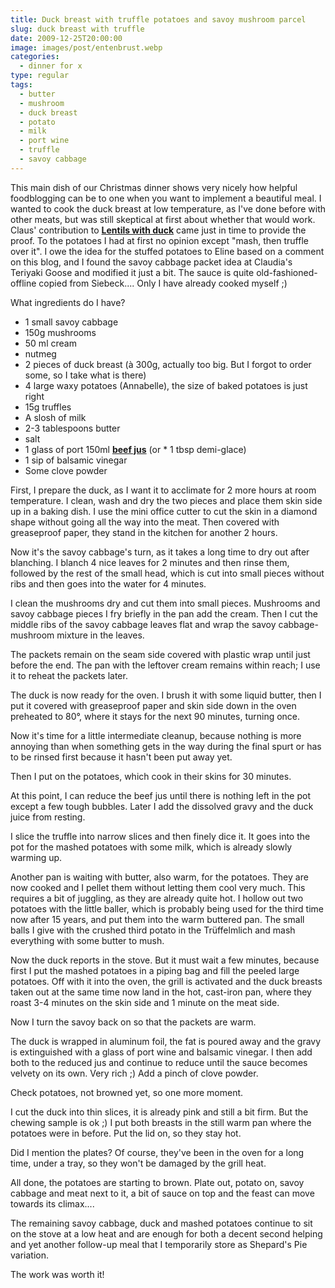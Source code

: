 ```yaml
---
title: Duck breast with truffle potatoes and savoy mushroom parcel
slug: duck breast with truffle
date: 2009-12-25T20:00:00
image: images/post/entenbrust.webp
categories: 
  - dinner for x
type: regular
tags: 
  - butter
  - mushroom
  - duck breast
  - potato
  - milk
  - port wine
  - truffle
  - savoy cabbage
---
```


This main dish of our Christmas dinner shows very nicely how helpful foodblogging can be to one when you want to implement a beautiful meal. I wanted to cook the duck breast at low temperature, as I've done before with other meats, but was still skeptical at first about whether that would work. Claus' contribution to **[Lentils with duck](https://www.kuechenzubehoer.de/rezepte/entenbrust.html)** came just in time to provide the proof. To the potatoes I had at first no opinion except "mash, then truffle over it". I owe the idea for the stuffed potatoes to Eline based on a comment on this blog, and I found the savoy cabbage packet idea at Claudia's Teriyaki Goose and modified it just a bit. The sauce is quite old-fashioned-offline copied from Siebeck.... Only I have already cooked myself ;)

What ingredients do I have?

* 1 small savoy cabbage 
* 150g mushrooms 
* 50 ml cream 
* nutmeg
* 2 pieces of duck breast (à 300g, actually too big. But I forgot to order some, so I take what is there)
* 4 large waxy potatoes (Annabelle), the size of baked potatoes is just right 
* 15g truffles 
* A slosh of milk 
* 2-3 tablespoons butter 
* salt
* 1 glass of port 150ml **[beef jus](../001-11-21-beef-jus)** (or * 1 tbsp demi-glace) 
* 1 sip of balsamic vinegar 
* Some clove powder

First, I prepare the duck, as I want it to acclimate for 2 more hours at room temperature. I clean, wash and dry the two pieces and place them skin side up in a baking dish. I use the mini office cutter to cut the skin in a diamond shape without going all the way into the meat. Then covered with greaseproof paper, they stand in the kitchen for another 2 hours.

Now it's the savoy cabbage's turn, as it takes a long time to dry out after blanching. I blanch 4 nice leaves for 2 minutes and then rinse them, followed by the rest of the small head, which is cut into small pieces without ribs and then goes into the water for 4 minutes.

I clean the mushrooms dry and cut them into small pieces. Mushrooms and savoy cabbage pieces I fry briefly in the pan add the cream. Then I cut the middle ribs of the savoy cabbage leaves flat and wrap the savoy cabbage-mushroom mixture in the leaves.

The packets remain on the seam side covered with plastic wrap until just before the end. The pan with the leftover cream remains within reach; I use it to reheat the packets later.

The duck is now ready for the oven. I brush it with some liquid butter, then I put it covered with greaseproof paper and skin side down in the oven preheated to 80°, where it stays for the next 90 minutes, turning once.

Now it's time for a little intermediate cleanup, because nothing is more annoying than when something gets in the way during the final spurt or has to be rinsed first because it hasn't been put away yet.

Then I put on the potatoes, which cook in their skins for 30 minutes.

At this point, I can reduce the beef jus until there is nothing left in the pot except a few tough bubbles. Later I add the dissolved gravy and the duck juice from resting.

I slice the truffle into narrow slices and then finely dice it. It goes into the pot for the mashed potatoes with some milk, which is already slowly warming up.

Another pan is waiting with butter, also warm, for the potatoes. They are now cooked and I pellet them without letting them cool very much. This requires a bit of juggling, as they are already quite hot. I hollow out two potatoes with the little baller, which is probably being used for the third time now after 15 years, and put them into the warm buttered pan. The small balls I give with the crushed third potato in the Trüffelmlich and mash everything with some butter to mush.

Now the duck reports in the stove. But it must wait a few minutes, because first I put the mashed potatoes in a piping bag and fill the peeled large potatoes. Off with it into the oven, the grill is activated and the duck breasts taken out at the same time now land in the hot, cast-iron pan, where they roast 3-4 minutes on the skin side and 1 minute on the meat side.

Now I turn the savoy back on so that the packets are warm.

The duck is wrapped in aluminum foil, the fat is poured away and the gravy is extinguished with a glass of port wine and balsamic vinegar. I then add both to the reduced jus and continue to reduce until the sauce becomes velvety on its own. Very rich ;) Add a pinch of clove powder.

Check potatoes, not browned yet, so one more moment.

I cut the duck into thin slices, it is already pink and still a bit firm. But the chewing sample is ok ;) I put both breasts in the still warm pan where the potatoes were in before. Put the lid on, so they stay hot.

Did I mention the plates? Of course, they've been in the oven for a long time, under a tray, so they won't be damaged by the grill heat.

All done, the potatoes are starting to brown. Plate out, potato on, savoy cabbage and meat next to it, a bit of sauce on top and the feast can move towards its climax....

The remaining savoy cabbage, duck and mashed potatoes continue to sit on the stove at a low heat and are enough for both a decent second helping and yet another follow-up meal that I temporarily store as Shepard's Pie variation.

The work was worth it!

> 